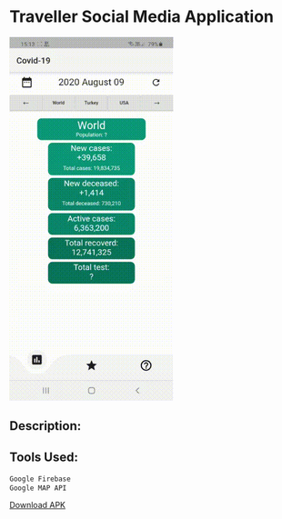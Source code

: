 # Traveller Social Media Application

![](https://github.com/alihan98ersoy/Covid-19/blob/master/Media/media.gif)

## Description:
   
## Tools Used:
    Google Firebase  
    Google MAP API
    
[Download APK](https://github.com/Gizemsolum/Traveller-Social-Media/raw/master/travellersocialmedia.apk)
